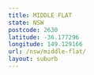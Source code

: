 ```yaml
---
title: MIDDLE FLAT
state: NSW
postcode: 2630
latitude: -36.177296
longitude: 149.129166
url: /nsw/middle-flat/
layout: suburb
---
```

